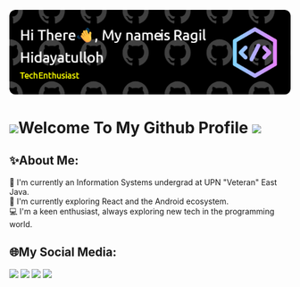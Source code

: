 ![Header](./github-header-image.png)

# <img src="https://user-images.githubusercontent.com/74038190/213844263-a8897a51-32f4-4b3b-b5c2-e1528b89f6f3.png" width="25px" />Welcome To My Github Profile <img src="https://user-images.githubusercontent.com/74038190/213844263-a8897a51-32f4-4b3b-b5c2-e1528b89f6f3.png" width="25px" />

## ✨About Me:
🏫 I'm currently an Information Systems undergrad at UPN "Veteran" East Java.<br>
🧠 I'm currently exploring React and the Android ecosystem.<br>
💻 I'm a keen enthusiast, always exploring new tech in the programming world.<br>

## 🌐My Social Media:
<p align="left" gap="25">
    <a href="https://instagram.com/ragilhidayah_/"><img src="https://skillicons.dev/icons?i=instagram"></a>
    <a href="https://linkedin.com/in/ragilhidayah"><img src="https://skillicons.dev/icons?i=linkedin"></a>
    <a href="https://github.com/NemesisID"><img src="https://skillicons.dev/icons?i=github"></a>
    <a href="mailto:ragilhidayah1990@gmail.com"><img src="https://skillicons.dev/icons?i=gmail"></a>
</p>
